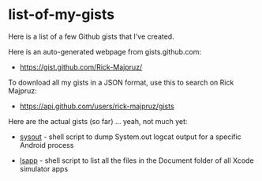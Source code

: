 # list-of-my-gists
Here is a list of a few Github gists that I've created.

Here is an auto-generated webpage from gists.github.com:
+ https://gist.github.com/Rick-Majpruz/

To download all my gists in a JSON format, use this to search on Rick Majpruz:
+ https://api.github.com/users/rick-majpruz/gists

Here are the actual gists (so far) ... yeah, not much yet:

+ [sysout](https://gist.githubusercontent.com/Rick-Majpruz/6d7d2276e4ac8606789b80662febecc1/raw/f557a303c916e82fc1f22bf154bad1f6a4e4430c/sysout) - shell script to dump System.out logcat output for a specific Android process

+ [lsapp](https://gist.githubusercontent.com/Rick-Majpruz/b4e63b3c1c2d9b96ddeea3da3201c759/raw/482f168d213484d7a37e1446b9f7d8929f3febf9/lsapp) - shell script to list all the files in the Document folder of all Xcode simulator apps
